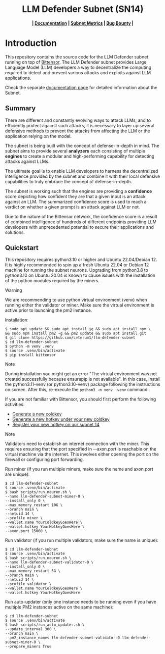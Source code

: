 <h1 align="center">LLM Defender Subnet (SN14)</h1>
<h4 align="center">| <a href="https://docs.synapsec.ai">Documentation</a> | <a href="https://metrics.synapsec.ai"> Subnet Metrics</a> | <a href="https://synapsec.ai/bug-bounty"> Bug Bounty</a> | </h4>

# Introduction
This repository contains the source code for the LLM Defender subnet running on top of [Bittensor](https://github.com/opentensor/bittensor). The LLM Defender subnet provides Large Language Model (LLM) developers a way to decentralize the computing required to detect and prevent various attacks and exploits against LLM applications. 

Check the separate <a href="https://docs.synapsec.ai">documentation page</a> for detailed information about the Subnet.

## Summary
There are different and constantly evolving ways to attack LLMs, and to efficiently protect against such attacks, it is necessary to layer up several defensive methods to prevent the attacks from affecting the LLM or the application relying on the model.

The subnet is being built with the concept of defense-in-depth in mind. The subnet aims to provide several **analyzers** each consisting of multiple **engines** to create a modular and high-performing capability for detecting attacks against LLMs.

The ultimate goal is to enable LLM developers to harness the decentralized intelligence provided by the subnet and combine it with their local defensive capabilities to truly embrace the concept of defense-in-depth.

The subnet is working such that the engines are providing a **confidence** score depicting how confident they are that a given input is an attack against an LLM. The summarized confidence score is used to reach a verdict on whether a given prompt is an attack against LLM or not. 

Due to the nature of the Bittensor network, the confidence score is a result of combined intelligence of hundreds of different endpoints providing LLM developers with unprecedented potential to secure their applications and solutions.

## Quickstart
This repository requires python3.10 or higher and Ubuntu 22.04/Debian 12. It is highly recommended to spin up a fresh Ubuntu 22.04 or Debian 12 machine for running the subnet neurons. Upgrading from python3.8 to python3.10 on Ubuntu 20.04 is known to cause issues with the installation of the python modules required by the miners.

> [!WARNING]  
> We are recommending to use python virtual environment (venv) when running either the validator or miner. Make sure the virtual environment is active prior to launching the pm2 instance.

Installation:
```
$ sudo apt update && sudo apt install jq && sudo apt install npm \
&& sudo npm install pm2 -g && pm2 update && sudo apt install git
$ git clone https://github.com/ceterum1/llm-defender-subnet
$ cd llm-defender-subnet
$ python -m venv .venv
$ source .venv/bin/activate
$ pip install bittensor
```

> [!NOTE]  
> During installation you might get an error "The virtual environment was not created successfully because ensurepip is not available". In this case, install the python3.11-venv (or python3.10-venv) package following the instructions on screen. After this, re-execute the `python3 -m venv .venv` command.

If you are not familiar with Bittensor, you should first perform the following activities:
- [Generate a new coldkey](https://docs.bittensor.com/getting-started/wallets#step-1-generate-a-coldkey)
- [Generate a new hotkey under your new coldkey](https://docs.bittensor.com/getting-started/wallets#step-2-generate-a-hotkey)
- [Register your new hotkey on our subnet 14](https://docs.bittensor.com/subnets/register-and-participate)

> [!NOTE]  
> Validators need to establish an internet connection with the miner. This requires ensuring that the port specified in --axon.port is reachable on the virtual machine via the internet. This involves either opening the port on the firewall or configuring port forwarding.

Run miner (if you run multiple miners, make sure the name and axon.port are unique):
```
$ cd llm-defender-subnet
$ source .venv/bin/activate
$ bash scripts/run_neuron.sh \
--name llm-defender-subnet-miner-0 \
--install_only 0 \
--max_memory_restart 10G \
--branch main \
--netuid 14 \
--profile miner \
--wallet.name YourColdkeyGoesHere \
--wallet.hotkey YourHotkeyGoesHere \
--axon.port 15000 \
```

Run validator (if you run multiple validators, make sure the name is unique):
```
$ cd llm-defender-subnet
$ source .venv/bin/activate
$ bash scripts/run_neuron.sh \
--name llm-defender-subnet-validator-0 \
--install_only 0 \
--max_memory_restart 5G \
--branch main \
--netuid 14 \
--profile validator \
--wallet.name YourColdkeyGoesHere \
--wallet.hotkey YourHotkeyGoesHere
```

Run auto-updater (only one instance needs to be running even if you have multiple PM2 instances active on the same machine):
```
$ cd llm-defender-subnet
$ source .venv/bin/activate
$ bash scripts/run_auto_updater.sh \
--update_interval 300 \
--branch main \
--pm2_instance_names llm-defender-subnet-validator-0 llm-defender-subnet-miner-0 \
--prepare_miners True
```
